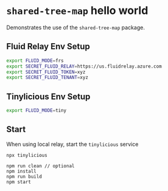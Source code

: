 # `shared-tree-map` hello world

Demonstrates the use of the `shared-tree-map` package.

## Fluid Relay Env Setup

```bash
export FLUID_MODE=frs
export SECRET_FLUID_RELAY=https://us.fluidrelay.azure.com
export SECRET_FLUID_TOKEN=xyz
export SECRET_FLUID_TENANT=xyz
```

## Tinylicious Env Setup

```bash
export FLUID_MODE=tiny
```

## Start

When using local relay, start the `tinylicious` service

```
npx tinylicious
```

```
npm run clean // optional
npm install
npm run build
npm start
```


